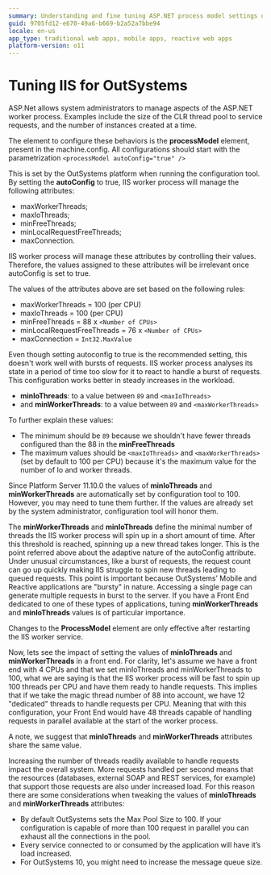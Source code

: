 ```yaml
---
summary: Understanding and fine tuning ASP.NET process model settings on a Microsoft Internet Information Services (IIS) web server for use with OutSystems. 
guid: 9705fd12-e670-49a6-b669-b2a52a7bbe94
locale: en-us
app_type: traditional web apps, mobile apps, reactive web apps
platform-version: o11
---
```


# Tuning IIS for OutSystems

ASP.Net allows system administrators to manage aspects of the ASP.NET worker process. Examples include the size of the CLR thread pool to service requests, and the number of instances created at a time. 


The element to configure these behaviors is the **processModel** element, present in the machine.config.
All configurations should start with the parametrization `<processModel autoConfig="true" />`


This is set by the OutSystems platform when running the configuration tool. By setting the **autoConfig** to true, IIS worker process will manage the following attributes:

* maxWorkerThreads;
* maxIoThreads;
* minFreeThreads;
* minLocalRequestFreeThreads;
* maxConnection.

IIS worker process will manage these attributes by controlling their values. Therefore, the values assigned to these attributes will be irrelevant once autoConfig is set to true. 

The values of the attributes above are set based on the following rules:

* maxWorkerThreads = 100 (per CPU)
* maxIoThreads = 100 (per CPU)
* minFreeThreads = 88 x `<Number of CPUs>`
* minLocalRequestFreeThreads = 76 x `<Number of CPUs>`
* maxConnection = `Int32.MaxValue`

Even though setting autoconfig to true is the recommended setting, this doesn't work well with bursts of requests. IIS worker process analyses its state in a period of time too slow for it to react to handle a burst of requests. This configuration works better in steady increases in the workload. 

* **minIoThreads**: to a value between `89` and `<maxIoThreads>`
* and **minWorkerThreads**: to a value between `89` and `<maxWorkerThreads>`


To further explain these values: 

* The minimum should be `89` because we shouldn't have fewer threads configured than the 88 in the **minFreeThreads**
* The maximum values should be `<maxIoThreads>` and `<maxWorkerThreads>` (set by default to 100 per CPU) because it's the maximum value for the number of Io and worker threads.

<div class="info" markdown="1">

Since Platform Server 11.10.0 the values of **minIoThreads** and **minWorkerThreads** are automatically set by configuration tool to 100. However, you may need to tune them further. If the values are already set by the system administrator, configuration tool will honor them.

</div>

The **minWorkerThreads** and **minIoThreads** define the minimal number of threads the IIS worker process will spin up in a short amount of time. After this threshold is reached, spinning up a new thread takes longer. This is the point referred above about the adaptive nature of the autoConfig attribute. Under unusual circumstances, like a burst of requests, the request count can go up quickly making IIS struggle to spin new threads leading to queued requests. This point is important because OutSystems’ Mobile and Reactive applications are "bursty" in nature. Accessing a single page can generate multiple requests in burst to the server. If you have a Front End dedicated to one of these types of applications, tuning **minWorkerThreads** and **minIoThreads** values is of particular importance.

<div class="info" markdown="1">

Changes to the **ProcessModel** element are only effective after restarting the IIS worker service.

</div>

Now, lets see the impact of setting the values of **minIoThreads** and **minWorkerThreads** in a front end. For clarity, let's assume we have a front end with 4 CPUs and that we set minIoThreads and minWorkerThreads to 100, what we are saying is that the IIS worker process will be fast to spin up 100 threads per CPU and have them ready to handle requests. This implies that if we take the magic thread number of 88 into account, we have 12 "dedicated" threads to handle requests per CPU. Meaning that with this configuration, your Front End would have 48 threads capable of handling requests in parallel available at the start of the worker process.

A note, we suggest that **minIoThreads** and **minWorkerThreads** attributes share the same value.

Increasing the number of threads readily available to handle requests impact the overall system. More requests handled per second means that the resources (databases, external SOAP and REST services, for example) that support those requests are also under increased load. For this reason there are some considerations when tweaking the values of **minIoThreads** and **minWorkerThreads** attributes:

* By default OutSystems sets the Max Pool Size to 100. If your configuration is capable of more than 100 request in parallel you can exhaust all the connections in the pool.
* Every service connected to or consumed by the application will have it’s load increased.
* For OutSystems 10, you might need to increase the message queue size.
